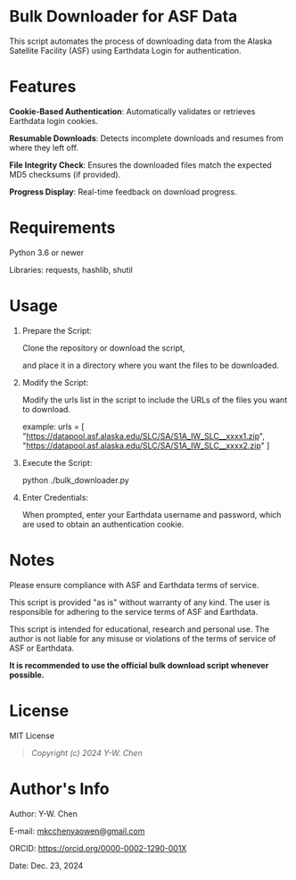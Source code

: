 # Bulk Downloader for ASF Data

This script automates the process of downloading data from the Alaska Satellite Facility (ASF) using Earthdata Login for authentication. 



# Features

**Cookie-Based Authentication**: Automatically validates or retrieves Earthdata login cookies.

**Resumable Downloads**: Detects incomplete downloads and resumes from where they left off.

**File Integrity Check**: Ensures the downloaded files match the expected MD5 checksums (if provided).

**Progress Display**: Real-time feedback on download progress.



# Requirements

Python 3.6 or newer

Libraries: requests, hashlib, shutil



# Usage

1. Prepare the Script:

   Clone the repository or download the script,

   and place it in a directory where you want the files to be downloaded.

2. Modify the Script:

   Modify the urls list in the script to include the URLs of the files you want to download. 

   example:
         urls = [
        "https://datapool.asf.alaska.edu/SLC/SA/S1A_IW_SLC__xxxx1.zip",
        "https://datapool.asf.alaska.edu/SLC/SA/S1A_IW_SLC__xxxx2.zip"
        ]
   
3. Execute the Script:

   python ./bulk_downloader.py

4. Enter Credentials:

   When prompted, enter your Earthdata username and password, which are used to obtain an authentication cookie.



# Notes

Please ensure compliance with ASF and Earthdata terms of service.

This script is provided "as is" without warranty of any kind. The user is responsible for adhering to the service terms of ASF and Earthdata.

This script is intended for educational, research and personal use. The author is not liable for any misuse or violations of the terms of service of ASF or Earthdata.

**It is recommended to use the official bulk download script whenever possible.**



# License

MIT License

>*Copyright (c) 2024 Y-W. Chen*



# Author's Info

Author: Y-W. Chen

E-mail: mkcchenyaowen@gmail.com

ORCID: https://orcid.org/0000-0002-1290-001X

Date: Dec. 23, 2024
